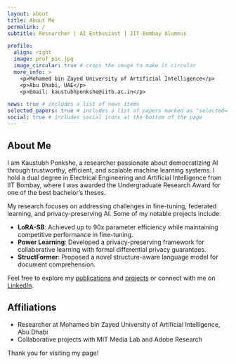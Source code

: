 ```yaml
---
layout: about
title: About Me
permalink: /
subtitle: Researcher | AI Enthusiast | IIT Bombay Alumnus

profile:
  align: right
  image: prof_pic.jpg
  image_circular: true # crops the image to make it circular
  more_info: >
    <p>Mohamed bin Zayed University of Artificial Intelligence</p>
    <p>Abu Dhabi, UAE</p>
    <p>Email: kaustubhponkshe@iitb.ac.in</p>

news: true # includes a list of news items
selected_papers: true # includes a list of papers marked as "selected={true}"
social: true # includes social icons at the bottom of the page
---
```


## About Me

I am Kaustubh Ponkshe, a researcher passionate about democratizing AI through trustworthy, efficient, and scalable machine learning systems. I hold a dual degree in Electrical Engineering and Artificial Intelligence from IIT Bombay, where I was awarded the Undergraduate Research Award for one of the best bachelor’s theses.

My research focuses on addressing challenges in fine-tuning, federated learning, and privacy-preserving AI. Some of my notable projects include:
- **LoRA-SB**: Achieved up to 90x parameter efficiency while maintaining competitive performance in fine-tuning.
- **Power Learning**: Developed a privacy-preserving framework for collaborative learning with formal differential privacy guarantees.
- **StructFormer**: Proposed a novel structure-aware language model for document comprehension.

Feel free to explore my [publications](/publications/) and [projects](/projects/) or connect with me on [LinkedIn](#).

## Affiliations
- Researcher at Mohamed bin Zayed University of Artificial Intelligence, Abu Dhabi
- Collaborative projects with MIT Media Lab and Adobe Research

Thank you for visiting my page!
